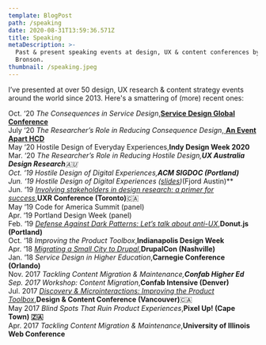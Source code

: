 ```yaml
---
template: BlogPost
path: /speaking
date: 2020-08-31T13:59:36.571Z
title: Speaking
metaDescription: >-
  Past & present speaking events at design, UX & content conferences by Ron
  Bronson.
thumbnail: /speaking.jpeg
---
```

I’ve presented at over 50 design, UX research & content strategy events around the world since 2013. Here's a smattering of (more) recent ones:

Oct. ‘20 *The Consequences in Service Design*,**[Service Design Global Conference](https://www.servicedesignglobalconference.com/website/1326/sdgc20/#SDGC20%20Speakers)**\
July ‘20 *The Researcher’s Role in Reducing Consequence Design*,[ **An Event Apart HCD**](https://aneventapart.com/event/online-0720#s24059)\
May ‘20 Hostile Design of Everyday Experiences,**Indy Design Week 2020**\
Mar. ‘20 *The Researcher’s Role in Reducing Hostile Design,***UX Australia Design Research**🇦🇺\
Oct. ‘19 *Hostile Design of Digital Experiences*,**ACM SIGDOC (Portland)**\
Jun. ‘19 *Hostile Design of Digital Experiences ([slides](https://speakerdex.co/ronbronson/hostile-design-of-digital-experiences-f6054e73))***(Fjord Austin)**\
Jun. ‘19 *[Involving stakeholders in design research: a primer for success](http://uxrconference.com/ron-bronson.html)*,**UXR Conference (Toronto)**🇨🇦\
May ‘19 Code for America Summit (panel)\
Apr. ‘19 Portland Design Week (panel)\
Feb. ‘19 *[Defense Against Dark Patterns: Let’s talk about anti-UX](https://youtu.be/3nLretWklAo)*,**Donut.js (Portland)**\
Oct. ‘18 *Improving the Product Toolbox*,**Indianapolis Design Week**\
Apr. ‘18 *[Migrating a Small City to Drupal](https://www.youtube.com/watch?v=REUJCWpFOcI)*,**DrupalCon (Nashville)**\
Jan. ‘18 *Service Design in Higher Education*,**Carnegie Conference (Orlando)**\
Nov. 2017 *Tackling Content Migration & Maintenance,**Confab Higher Ed**\
Sep. 2017 Workshop: Content Migration*,**Confab Intensive (Denver)**\
Jul. 2017 *[Discovery & Microinteractions: Improving the Product Toolbox](https://vimeo.com/228911684)*,**Design & Content Conference (Vancouver)**🇨🇦\
May 2017 *Blind Spots That Ruin Product Experiences*,**Pixel Up! (Cape Town) 🇿🇦**\
Apr. 2017 *Tackling Content Migration & Maintenance*,**University of Illinois Web Conference**
